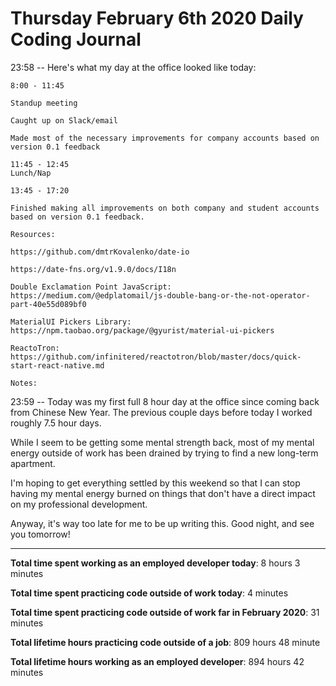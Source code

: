 # Thursday February 6th 2020 Daily Coding Journal

23:58 -- Here's what my day at the office looked like today:
```
8:00 - 11:45

Standup meeting

Caught up on Slack/email

Made most of the necessary improvements for company accounts based on version 0.1 feedback

11:45 - 12:45
Lunch/Nap

13:45 - 17:20

Finished making all improvements on both company and student accounts based on version 0.1 feedback.

Resources:

https://github.com/dmtrKovalenko/date-io

https://date-fns.org/v1.9.0/docs/I18n

Double Exclamation Point JavaScript: https://medium.com/@edplatomail/js-double-bang-or-the-not-operator-part-40e55d089bf0

MaterialUI Pickers Library: https://npm.taobao.org/package/@gyurist/material-ui-pickers

ReactoTron: https://github.com/infinitered/reactotron/blob/master/docs/quick-start-react-native.md

Notes:
```
23:59 -- Today was my first full 8 hour day at the office since coming back from Chinese New Year. The previous couple days before today I worked roughly 7.5 hour days.

While I seem to be getting some mental strength back, most of my mental energy outside of work has been drained by trying to find a new long-term apartment.

I'm hoping to get everything settled by this weekend so that I can stop having my mental energy burned on things that don't have a direct impact on my professional development.

Anyway, it's way too late for me to be up writing this. Good night, and see you tomorrow!

___
**Total time spent working as an employed developer today**: 8 hours 3 minutes

**Total time spent practicing code outside of work today**: 4 minutes

**Total time spent practicing code outside of work far in February 2020**: 31 minutes

**Total lifetime hours practicing code outside of a job**: 809 hours 48 minute

**Total lifetime hours working as an employed developer**: 894 hours 42 minutes
